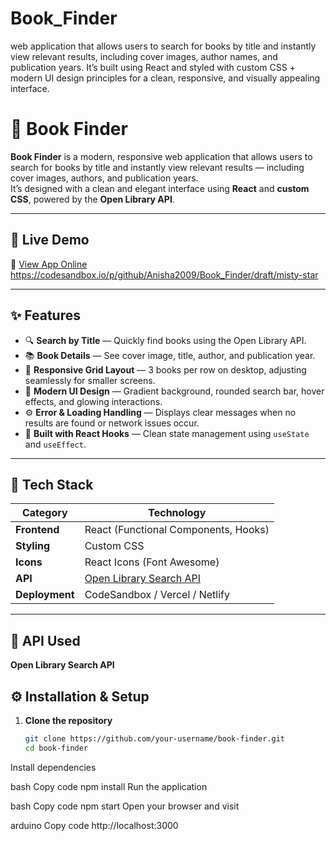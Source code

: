 # Book_Finder
web application that allows users to search for books by title and instantly view relevant results, including cover images, author names, and publication years. It’s built using React and styled with custom CSS + modern UI design principles for a clean, responsive, and visually appealing interface.


# 📘 Book Finder

**Book Finder** is a modern, responsive web application that allows users to search for books by title and instantly view relevant results — including cover images, authors, and publication years.  
It’s designed with a clean and elegant interface using **React** and **custom CSS**, powered by the **Open Library API**.

---

## 🚀 Live Demo
🔗 [View App Online](#)  
 https://codesandbox.io/p/github/Anisha2009/Book_Finder/draft/misty-star

---

## ✨ Features

- 🔍 **Search by Title** — Quickly find books using the Open Library API.  
- 📚 **Book Details** — See cover image, title, author, and publication year.  
- 🧱 **Responsive Grid Layout** — 3 books per row on desktop, adjusting seamlessly for smaller screens.  
- 💎 **Modern UI Design** — Gradient background, rounded search bar, hover effects, and glowing interactions.  
- ⚙️ **Error & Loading Handling** — Displays clear messages when no results are found or network issues occur.  
- 🧠 **Built with React Hooks** — Clean state management using `useState` and `useEffect`.

---

## 🧰 Tech Stack

| Category | Technology |
|-----------|-------------|
| **Frontend** | React (Functional Components, Hooks) |
| **Styling** | Custom CSS |
| **Icons** | React Icons (Font Awesome) |
| **API** | [Open Library Search API](https://openlibrary.org/dev/docs/api/search) |
| **Deployment** | CodeSandbox / Vercel / Netlify |

---

## 🧩 API Used

**Open Library Search API**

## ⚙️ Installation & Setup

1. **Clone the repository**
   ```bash
   git clone https://github.com/your-username/book-finder.git
   cd book-finder
Install dependencies

bash
Copy code
npm install
Run the application

bash
Copy code
npm start
Open your browser and visit

arduino
Copy code
http://localhost:3000

